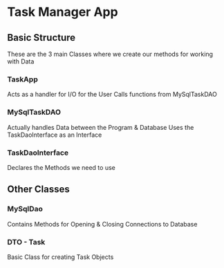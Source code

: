 # Task Manager App

## Basic Structure
These are the 3 main Classes where we create our methods for working with Data

### TaskApp
Acts as a handler for I/O for the User
Calls functions from MySqlTaskDAO

### MySqlTaskDAO
Actually handles Data between the Program & Database
Uses the TaskDaoInterface as an Interface

### TaskDaoInterface
Declares the Methods we need to use

## Other Classes

### MySqlDao
Contains Methods for Opening & Closing Connections to Database

### DTO - Task
Basic Class for creating Task Objects